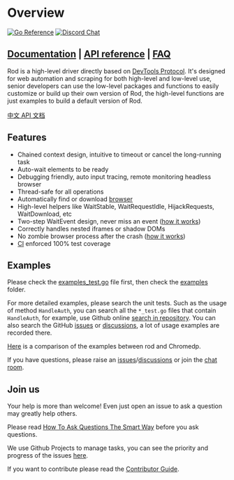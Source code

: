 # Overview

[![Go Reference](https://pkg.go.dev/badge/github.com/apedem/rod.svg)](https://pkg.go.dev/github.com/apedem/rod)
[![Discord Chat](https://img.shields.io/discord/719933559456006165.svg)][discord room]

## [Documentation](https://go-rod.github.io/) | [API reference](https://pkg.go.dev/github.com/apedem/rod?tab=doc) | [FAQ](https://go-rod.github.io/#/faq/README)

Rod is a high-level driver directly based on [DevTools Protocol](https://chromedevtools.github.io/devtools-protocol).
It's designed for web automation and scraping for both high-level and low-level use, senior developers can use the low-level packages and functions to easily
customize or build up their own version of Rod, the high-level functions are just examples to build a default version of Rod.

[中文 API 文档](https://pkg.go.dev/github.com/go-rod/go-rod-chinese)

## Features

- Chained context design, intuitive to timeout or cancel the long-running task
- Auto-wait elements to be ready
- Debugging friendly, auto input tracing, remote monitoring headless browser
- Thread-safe for all operations
- Automatically find or download [browser](lib/launcher)
- High-level helpers like WaitStable, WaitRequestIdle, HijackRequests, WaitDownload, etc
- Two-step WaitEvent design, never miss an event ([how it works](https://github.com/ysmood/goob))
- Correctly handles nested iframes or shadow DOMs
- No zombie browser process after the crash ([how it works](https://github.com/ysmood/leakless))
- [CI](https://github.com/apedem/rod/actions) enforced 100% test coverage

## Examples

Please check the [examples_test.go](examples_test.go) file first, then check the [examples](lib/examples) folder.

For more detailed examples, please search the unit tests.
Such as the usage of method `HandleAuth`, you can search all the `*_test.go` files that contain `HandleAuth`,
for example, use Github online [search in repository](https://github.com/apedem/rod/search?q=HandleAuth&unscoped_q=HandleAuth).
You can also search the GitHub [issues](https://github.com/apedem/rod/issues) or [discussions](https://github.com/apedem/rod/discussions),
a lot of usage examples are recorded there.

[Here](lib/examples/compare-chromedp) is a comparison of the examples between rod and Chromedp.

If you have questions, please raise an [issues](https://github.com/apedem/rod/issues)/[discussions](https://github.com/apedem/rod/discussions) or join the [chat room][discord room].

## Join us

Your help is more than welcome! Even just open an issue to ask a question may greatly help others.

Please read [How To Ask Questions The Smart Way](http://www.catb.org/~esr/faqs/smart-questions.html) before you ask questions.

We use Github Projects to manage tasks, you can see the priority and progress of the issues [here](https://github.com/apedem/rod/projects).

If you want to contribute please read the [Contributor Guide](.github/CONTRIBUTING.md).

[discord room]: https://discord.gg/CpevuvY
